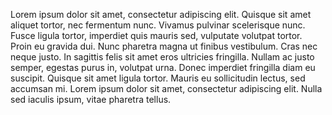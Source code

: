 Lorem ipsum dolor sit amet, consectetur adipiscing elit. Quisque sit amet aliquet tortor, nec fermentum nunc. Vivamus pulvinar scelerisque nunc. Fusce ligula tortor, imperdiet quis mauris sed, vulputate volutpat tortor. Proin eu gravida dui. Nunc pharetra magna ut finibus vestibulum. Cras nec neque justo. In sagittis felis sit amet eros ultricies fringilla. Nullam ac justo semper, egestas purus in, volutpat urna. Donec imperdiet fringilla diam eu suscipit. Quisque sit amet ligula tortor. Mauris eu sollicitudin lectus, sed accumsan mi. Lorem ipsum dolor sit amet, consectetur adipiscing elit. Nulla sed iaculis ipsum, vitae pharetra tellus. 
